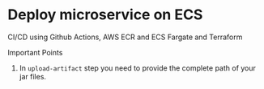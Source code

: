 # Deploy microservice on ECS
CI/CD using Github Actions, AWS ECR and ECS Fargate and Terraform


Important Points
1. In `upload-artifact` step you need to provide the complete path of your jar files.
